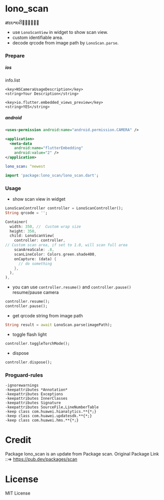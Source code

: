 # lono_scan

ສະບາຍດີ🙏🏻🙏🏻🙏🏻

- use `LonoScanView` in widget to show scan view.
- custom identifiable area.
- decode qrcode from image path by `LonoScan.parse`.

### Prepare

##### ios
info.list
```
<key>NSCameraUsageDescription</key>
<string>Your Description</string>

<key>io.flutter.embedded_views_preview</key>
<string>YES</string>
```
##### android
```xml
<uses-permission android:name="android.permission.CAMERA" />

<application>
  <meta-data
    android:name="flutterEmbedding"
    android:value="2" />
</application>
```

```yaml
lono_scan: ^newest
```
```dart
import 'package:lono_scan/lono_scan.dart';
```

### Usage

- show scan view in widget 
```dart
LonoScanController controller = LonoScanController();
String qrcode = '';

Container(
  width: 350, //  Custom wrap size 
  height: 350,
  child: LonoScanView(
    controller: controller,
// Custom scan area, if set to 1.0, will scan full area
    scanAreaScale: .8,
    scanLineColor: Colors.green.shade400,
    onCapture: (data) {
      // do something
    },
  ),
),
```
- you can use `controller.resume()` and `controller.pause()` resume/pause camera

```dart
controller.resume();
controller.pause();
```
- get qrcode string from image path
```dart
String result = await LonoScan.parse(imagePath);
```
- toggle flash light
```dart
controller.toggleTorchMode();
```
- dispose 
```dart
controller.dispose();
```
### Proguard-rules
```
-ignorewarnings
-keepattributes *Annotation*
-keepattributes Exceptions
-keepattributes InnerClasses
-keepattributes Signature
-keepattributes SourceFile,LineNumberTable
-keep class com.huawei.hianalytics.**{*;}
-keep class com.huawei.updatesdk.**{*;}
-keep class com.huawei.hms.**{*;}
```

# Credit
Package lono_scan is an update from Package scan.
Original Package Link ::=> https://pub.dev/packages/scan

# License
MIT License





